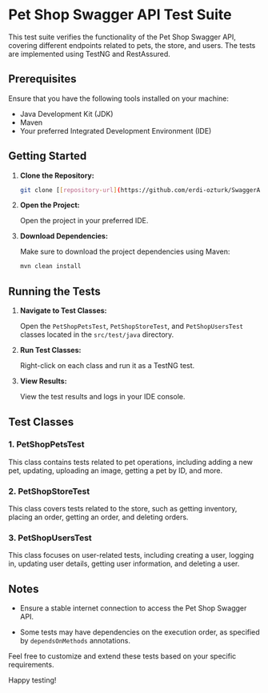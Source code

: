 # Pet Shop Swagger API Test Suite

This test suite verifies the functionality of the Pet Shop Swagger API, covering different endpoints related to pets, the store, and users. The tests are implemented using TestNG and RestAssured.

## Prerequisites

Ensure that you have the following tools installed on your machine:

- Java Development Kit (JDK)
- Maven
- Your preferred Integrated Development Environment (IDE)

## Getting Started

1. **Clone the Repository:**

    ```bash
    git clone [[repository-url](https://github.com/erdi-ozturk/SwaggerApi-Automation-Testing-Tasks.git)]
    ```

2. **Open the Project:**

    Open the project in your preferred IDE.

3. **Download Dependencies:**

    Make sure to download the project dependencies using Maven:

    ```bash
    mvn clean install
    ```

## Running the Tests

1. **Navigate to Test Classes:**

    Open the `PetShopPetsTest`, `PetShopStoreTest`, and `PetShopUsersTest` classes located in the `src/test/java` directory.

2. **Run Test Classes:**

    Right-click on each class and run it as a TestNG test.

3. **View Results:**

    View the test results and logs in your IDE console.

## Test Classes

### 1. PetShopPetsTest

This class contains tests related to pet operations, including adding a new pet, updating, uploading an image, getting a pet by ID, and more.

### 2. PetShopStoreTest

This class covers tests related to the store, such as getting inventory, placing an order, getting an order, and deleting orders.

### 3. PetShopUsersTest

This class focuses on user-related tests, including creating a user, logging in, updating user details, getting user information, and deleting a user.

## Notes

- Ensure a stable internet connection to access the Pet Shop Swagger API.

- Some tests may have dependencies on the execution order, as specified by `dependsOnMethods` annotations.

Feel free to customize and extend these tests based on your specific requirements.

Happy testing!

